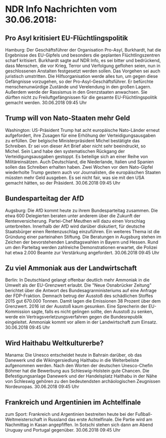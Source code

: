 # NDR Info Nachrichten vom 30.06.2018:


## Pro Asyl kritisiert EU-Flüchtlingspolitik
Hamburg: Der Geschäftsführer der Organisation Pro-Asyl, Burkhardt, hat die Ergebnisse des EU-Gipfels und besonders die geplanten Flüchtlingszentren scharf kritisiert. Burkhardt sagte auf NDR Info, es sei bitter und bedrückend, dass Menschen, die vor Krieg, Terror und Verfolgung geflohen seien, nun in geschlossenen Anstalten festgesetzt werden sollen. Das Vorgehen sei auch juristisch umstritten. Die Hilfsorganisation werde alles tun, um gegen diese Gefängnisse vorzugehen, so der Pro-Asyl-Geschäftsführer. Er befürchte menschenunwürdige Zustände und Verelendung in den großen Lagern. Außerdem werde der Rassismus in den Grenzstaaten anwachsen. Sie dürften nicht zu Freiluftgefängnissen für die gesamte EU-Flüchtlingspolitik gemacht werden. 30.06.2018 09:45 Uhr 

## Trump will von Nato-Staaten mehr Geld
Washington: 	US-Präsident Trump hat acht europäische Nato-Länder erneut aufgefordert, ihre Zusagen für eine Erhöhung der Verteidigungsausgaben zu erfüllen. Der belgische Ministerpräsident Michel bestätigte das Schreiben. Er sei von dieser Art Brief aber nicht sehr beeindruckt, so Michel. Sein Land habe den systematischen Rückgang der Verteidigungsausgaben gestoppt. Es beteilige sich an einer Reihe von Militäreinsätzen. Auch Deutschland, die Niederlande, Italien und Spanien sollen das Schreiben erhalten haben. Zwei Wochen vor dem Nato-Gipfel wiederholte Trump gestern auch vor Journalisten, die europäischen Staaten müssten mehr Geld ausgeben. Es sei nicht fair, was sie mit den USA gemacht hätten, so der Präsident. 30.06.2018 09:45 Uhr 

## Bundesparteitag der AfD
Augsburg: Die AfD kommt heute zu ihrem Bundesparteitag zusammen. Die etwa 600 Delegierten	 beraten unter anderem über die Zukunft der Rentenversicherung. Partei-Chef Meuthen will dazu einen Vorschlag unterbreiten. Innerhalb der AfD wird darüber diskutiert, für deutsche Staatsbürger einen Rentenzuschlag einzuführen. Ein weiteres Thema ist die Gründung einer parteinahen Stiftung. Die Beratungen in Augsburg stehen im Zeichen der bevorstehenden Landtagswahlen in Bayern und Hessen. Rund um den Parteitag werden zahlreiche Demonstrationen erwartet, die Polizei hat etwa 2.000 Beamte zur Verstärkung angefordert. 30.06.2018 09:45 Uhr 

## Zu viel Ammoniak aus der Landwirtschaft
Berlin: In Deutschland gelangt offenbar deutlich mehr Ammoniak in die Umwelt als der EU-Grenzwert erlaubt. Die "Neue Osnabrücker Zeitung" berichtet über die Antwort des Bundesagrarministeriums auf eine Anfrage der FDP-Fraktion. Demnach betrug der Ausstoß des schädlichen Stoffes 2015 gut 670.000 Tonnen. Damit lagen die Emissionen 38 Prozent über dem Grenzwert. 2016 ist der Ausstoß kaum gesunken. Eine Sprecherin der EU-Kommission sagte, falls es nicht gelingen sollte, den Ausstoß zu senken, werde ein Vertragsverletzungsverfahren gegen die Bundesrepublik eingeleitet. Ammoniak kommt vor allem in der Landwirtschaft zum Einsatz. 30.06.2018 09:45 Uhr 

## Wird Haithabu Weltkulturerbe?
Manama:	Die Unesco entscheidet heute in Bahrain darüber, ob das Danewerk und die Wikingersiedlung Haithabu in die Welterbeliste aufgenommen werden. Nach den Worten der deutschen Unesco-Chefin Böhmer hat die Bewerbung aus Schleswig-Holstein gute Chancen. Die Befestigungsanlage Danewerk und der Handelsplatz Haithabu in der Nähe von Schleswig gehören zu den bedeutendsten archäologischen Zeugnissen Nordeuropas. 30.06.2018 09:45 Uhr 

## Frankreich und Argentinien im Achtelfinale
zum Sport:  Frankreich und Argentinien bestreiten heute bei der Fußball-Weltmeisterschaft in Russland das erste Achtelfinale. Die Partie wird am Nachmittag in Kasan angepfiffen. In Sotschi stehen sich dann am Abend Uruguay und Portugal gegenüber. 30.06.2018 09:45 Uhr 
